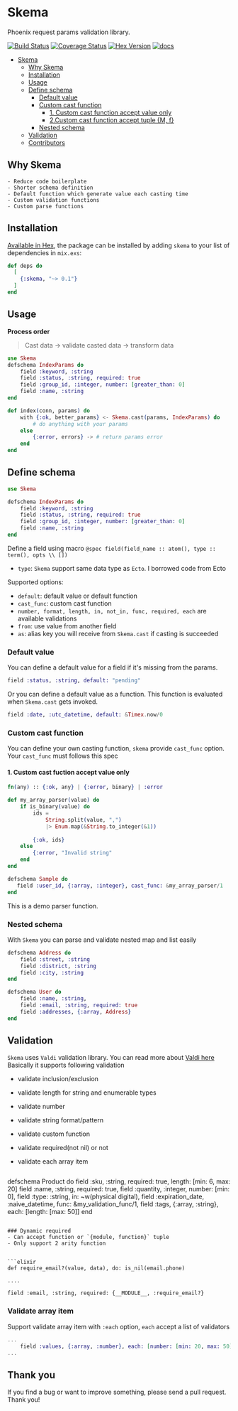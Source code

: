 # Skema

Phoenix request params validation library.

[![Build Status](https://github.com/bluzky/skema/workflows/Elixir%20CI/badge.svg)](https://github.com/bluzky/skema/actions) [![Coverage Status](https://coveralls.io/repos/github/bluzky/skema/badge.svg?branch=master)](https://coveralls.io/github/bluzky/skema?branch=master) [![Hex Version](https://img.shields.io/hexpm/v/skema.svg)](https://hex.pm/packages/skema) [![docs](https://img.shields.io/badge/docs-hexpm-blue.svg)](https://hexdocs.pm/skema/)



- [Skema](#skema)
    - [Why Skema](#why-skema)
    - [Installation](#installation)
    - [Usage](#usage)
    - [Define schema](#define-schema)
        - [Default value](#default-value)
        - [Custom cast function](#custom-cast-function)
            - [1. Custom cast function accept value only](#1-custom-cast-fuction-accept-value-only)
            - [2.Custom cast function accept tuple {M, f}](#3custom-cast-function-accept-tuple-m-f)
        - [Nested schema](#nested-schema)
    - [Validation](#validation)
    - [Contributors](#contributors)


## Why Skema
    - Reduce code boilerplate 
    - Shorter schema definition
    - Default function which generate value each casting time
    - Custom validation functions
    - Custom parse functions
    
## Installation

[Available in Hex](https://hex.pm/skema), the package can be installed
by adding `skema` to your list of dependencies in `mix.exs`:

```elixir
def deps do
  [
    {:skema, "~> 0.1"}
  ]
end
```

## Usage

**Process order**
> Cast data -> validate casted data -> transform data

```elixir
use Skema
defschema IndexParams do
    field :keyword, :string
    field :status, :string, required: true
    field :group_id, :integer, number: [greater_than: 0]
    field :name, :string
end

def index(conn, params) do
    with {:ok, better_params} <- Skema.cast(params, IndexParams) do
        # do anything with your params
    else
        {:error, errors} -> # return params error
    end
end
```


## Define schema

```elixir
use Skema

defschema IndexParams do
    field :keyword, :string
    field :status, :string, required: true
    field :group_id, :integer, number: [greater_than: 0]
    field :name, :string
end
```

Define a field using macro `@spec field(field_name :: atom(), type :: term(), opts \\ [])`

- `type`: `Skema` support same data type as `Ecto`. I borrowed code from Ecto

Supported options:

- `default`: default value or default function
- `cast_func`: custom cast function
- `number, format, length, in, not_in, func, required, each` are available validations
- `from`: use value from another field
- `as`: alias key you will receive from `Skema.cast` if casting is succeeded


### Default value
You can define a default value for a field if it's missing from the params.

```elixir
field :status, :string, default: "pending"
```

Or you can define a default value as a function. This function is evaluated when `Skema.cast` gets invoked.

```elixir
field :date, :utc_datetime, default: &Timex.now/0
```

### Custom cast function
You can define your own casting function, `skema` provide `cast_func` option.
Your `cast_func` must follows this spec 

#### 1. Custom cast fuction accept value only

```elixir
fn(any) :: {:ok, any} | {:error, binary} | :error
```

```elixir
def my_array_parser(value) do
    if is_binary(value) do
        ids = 
            String.split(value, ",")
            |> Enum.map(&String.to_integer(&1))
        
        {:ok, ids}
    else
        {:error, "Invalid string"
    end
end

defschema Sample do
   field :user_id, {:array, :integer}, cast_func: &my_array_parser/1
end

```
This is a demo parser function.


### Nested schema
With `Skema` you can parse and validate nested map and list easily

```elixir
defschema Address do
    field :street, :string
    field :district, :string
    field :city, :string
end

defschema User do
    field :name, :string,
    field :email, :string, required: true
    field :addresses, {:array, Address}
end
```


## Validation

`Skema` uses `Valdi` validation library. You can read more about [Valdi here](https://github.com/bluzky/valdi)
Basically it supports following validation

- validate inclusion/exclusion
- validate length for string and enumerable types
- validate number
- validate string format/pattern
- validate custom function
- validate required(not nil) or not
- validate each array item



  ```elixir
defschema Product do
    field :sku, :string, required: true, length: [min: 6, max: 20]
    field :name, :string, required: true,
    field :quantity, :integer, number: [min: 0],
    field :type: :string, in: ~w(physical digital),
    field :expiration_date, :naive_datetime, func: &my_validation_func/1,
    field :tags, {:array, :string}, each: [length: [max: 50]]
end
  ```

### Dynamic required
- Can accept function or `{module, function}` tuple
- Only support 2 arity function


```elixir
def require_email?(value, data), do: is_nil(email.phone)

....

field :email, :string, required: {__MODULE__, :require_email?}
```

### Validate array item
Support validate array item with `:each` option, `each` accept a list of validators

```elixir
...
    field :values, {:array, :number}, each: [number: [min: 20, max: 50]]
...
```

## Thank you
If you find a bug or want to improve something, please send a pull request. Thank you!
